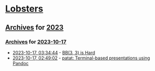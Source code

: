 # [Lobsters](../../../README.md)

## [Archives](../../index.md) for [2023](../index.md)

### [Archives](../../index.md) for [2023-10-17](index.md)

* [2023-10-17, 03:34:44](https://lobste.rs/s/d1piz2/bb_3_3_is_hard) - [BB(3, 3) is Hard](https://www.sligocki.com/2023/10/16/bb-3-3-is-hard.html)
* [2023-10-17, 02:49:02](https://lobste.rs/s/yleuhp/patat_terminal_based_presentations) - [patat: Terminal-based presentations using Pandoc](https://github.com/jaspervdj/patat)

